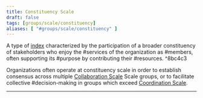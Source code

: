 ```yaml
---
title: Constituency Scale
draft: false
tags: [groups/scale/constituency]
aliases: [ "#groups/scale/constituency" ]
---
```


A type of [index](notes/primitives-project/framework/group-properties/scale/index.md) characterized by the participation of a broader constituency of stakeholders who enjoy the #services of the organization as #members, often supporting its #purpose by contributing their #resources. ^8bc4c3

Organizations often operate at constituency scale in order to establish consensus across multiple  [Collaboration Scale](notes/primitives-project/framework/group-properties/scale/Collaboration%20Scale.md) Scale groups, or to facilitate collective #decision-making in groups which exceed [Coordination Scale](notes/primitives-project/framework/group-properties/scale/Coordination%20Scale.md).

---

